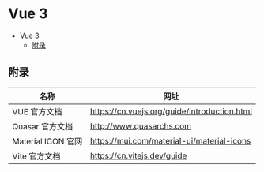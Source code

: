 # Vue 3

- [Vue 3](#vue-3)
  - [附录](#附录)

## 附录

| 名称               | 网址                                           |
| ------------------ | ---------------------------------------------- |
| VUE 官方文档       | <https://cn.vuejs.org/guide/introduction.html> |
| Quasar 官方文档    | <http://www.quasarchs.com>                     |
| Material ICON 官网 | <https://mui.com/material-ui/material-icons>   |
| Vite 官方文档      | <https://cn.vitejs.dev/guide>                  |

